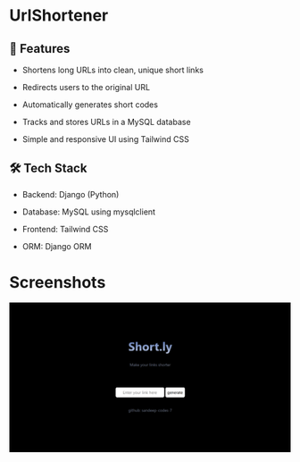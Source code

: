 # UrlShortener

## 🚀 Features
- Shortens long URLs into clean, unique short links

- Redirects users to the original URL

- Automatically generates short codes

- Tracks and stores URLs in a MySQL database

- Simple and responsive UI using Tailwind CSS

## 🛠️ Tech Stack
- Backend: Django (Python)

- Database: MySQL using mysqlclient

- Frontend: Tailwind CSS

- ORM: Django ORM

# Screenshots
![home page](./screenshots/homepage.png)
